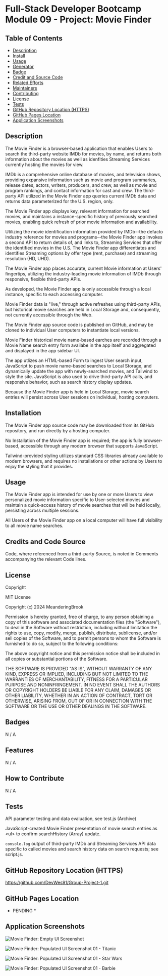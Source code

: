 # Full-Stack Developer Bootcamp Module 09 - Project: Movie Finder

## Table of Contents

- [Description](#description)
- [Install](#install)
- [Usage](#usage)
- [Generator](#generator)
- [Badge](#badge)
- [Credit and Source Code](#credits-and-code-source)
- [Related Efforts](#related-efforts)
- [Maintainers](#maintainers)
- [Contributing](#contributing)
- [License](#license)
- [Tests](#tests)
- [GitHub Repository Location (HTTPS)](#github-repository-location-https)
- [GitHub Pages Location](#github-pages-location)
- [Application Screenshots](#application-screenshots) 


## Description

The Movie Finder is a browser-based application that enables Users to search the third-party website IMDb for movies, by name, and returns both information about the movies as well as idenfities Streaming Services currently hosting the movies for view.

IMDb is a comprehensive online database of movies, and television shows, providing expansive information such as movie and program summaries, release dates, actors, writers, producers, and crew, as well as movie and program rankings, and contact information for cast and crew. The third-party API utilized in the Movie Finder app queries current IMDb data and returns data parameterized for the U.S. region, only.

The Movie Finder app displays key, relevant information for searched movies, and maintains a instance-specific history of previously searched movies, enabling quick refresh of prior movie information and availability.

Utilizing the movie identification information provided by IMDb--the defacto industry reference for movies and programs--the Movie Finder app invokes a second API to return details of, and links to, Streaming Services that offer the identified movies in the U.S. The Movie Finder app differentiates and identifies Streaming options by offer type (rent, purchase) and streaming resolution (HD, UHD).

The Movie Finder app places accurate, current Movie information at Users' fingertips, utilizing the industry-leading movie information of IMDb through responsive, flexible third-party APIs.

As developed, the Movie Finder app is only accessible through a local instance, specific to each accessing computer.

Movie Finder data is "live," through active refreshes using third-party APIs, but historical movie searches are held in Local Storage and, consequently, not currently accessible through the Web.

The Movie Finder app source code is published on GitHub, and may be cloned to individual User computers to instantiate local versions.

Movie Finder historical movie name-based earches are recorded through a Movie Name search entry form availabe in the app itself and aggregated and displayed in the app sidebar UI.

The app utlizes an HTML-based Form to ingest User search input, JavaScript to push movie name-based searches to Local Storage, and dynamically update the app with newly-searched movies, and Tailwind to style the site. JavaScript is also used to drive third-party API calls, and responsive behavior, such as search history display updates.

Because the Movie Finder app is held in Local Storage, movie search entries will persist across User sessions on individual, hosting computers.


## Installation

The Movie Finder app source code may be downloaded from its GitHub repository, and run directly by a hosting computer.

No Installation of the Movie Finder app is required; the app is fully browser-based, accessible through any modern browser that supports JavaScript.

Tailwind-provided styling utilizes standard CSS libraries already available to modern browsers, and requires no installations or other actions by Users to enjoy the styling that it provides.


## Usage

The Movie Finder app is intended for use by one or more Users to view personalized movie information specific to User-selected movies and maintain a quick-access history of movie searches that will be held locally, persisting across multiple sessions. 

All Users of the Movie Finder app on a local computer will have full visibility to all movie name searches.


## Credits and Code Source

Code, where referenced from a third-party Source, is noted in Comments accompanying the relevant Code lines.


## License

Copyright <YEAR> <COPYRIGHT Chris Milazzo>


MIT License

Copyright (c) 2024 MeanderingBrook

Permission is hereby granted, free of charge, to any person obtaining a copy
of this software and associated documentation files (the "Software"), to deal
in the Software without restriction, including without limitation the rights
to use, copy, modify, merge, publish, distribute, sublicense, and/or sell
copies of the Software, and to permit persons to whom the Software is
furnished to do so, subject to the following conditions:

The above copyright notice and this permission notice shall be included in all
copies or substantial portions of the Software.

THE SOFTWARE IS PROVIDED "AS IS", WITHOUT WARRANTY OF ANY KIND, EXPRESS OR
IMPLIED, INCLUDING BUT NOT LIMITED TO THE WARRANTIES OF MERCHANTABILITY,
FITNESS FOR A PARTICULAR PURPOSE AND NONINFRINGEMENT. IN NO EVENT SHALL THE
AUTHORS OR COPYRIGHT HOLDERS BE LIABLE FOR ANY CLAIM, DAMAGES OR OTHER
LIABILITY, WHETHER IN AN ACTION OF CONTRACT, TORT OR OTHERWISE, ARISING FROM,
OUT OF OR IN CONNECTION WITH THE SOFTWARE OR THE USE OR OTHER DEALINGS IN THE
SOFTWARE.


## Badges

N / A


## Features

N / A


## How to Contribute

N / A


## Tests

API parameter testing and data evaluation, see test.js (Archive)

JavaScript-created Movie Finder presentation of movie search entries as &lt;ul&gt; to confirm searchHistory (Array) update.

`console.log` output of third-party IMDb and Streaming Services API data specific to called movies and search history data on search requests; see script.js.


## GitHub Repository Location (HTTPS)

https://github.com/DevWes91/Group-Project-1.git


## GitHub Pages Location

* PENDING *


## Application Screenshots

![Movie Finder: Empty UI Screenshot](?raw=true "Movie Finder: Empty UI Screenshot")

![Movie Finder: Populated UI Screenshot 01 - Titanic](?raw=true "Movie Finder: Populated UI Screenshot 01 - Titanic")

![Movie Finder: Populated UI Screenshot 01 - Star Wars](?raw=true "Movie Finder: Populated UI Screenshot 01 - Star Wars")

![Movie Finder: Populated UI Screenshot 01 - Barbie](?raw=true "Movie Finder: Populated UI Screenshot 01 - Barbie")